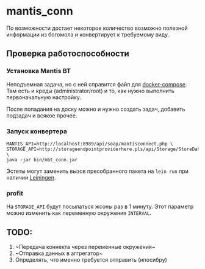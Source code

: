 # mantis_conn

По возможности достает некоторое количество возможно полезной информации из богомола
и конвертирует к требуемому виду.

## Проверка работоспособности

### Установка Mantis BT
Неподъемная задача, но с ней справится файл для [docker-compose](https://hub.docker.com/r/vimagick/mantisbt/).
Там есть и креды (administrator/root) и то, как нужно выполнить первоначальную настройку.

После попадания на доску можно и нужно создать задач, добавить подзадач и всякое прочее.

### Запуск конвертера

    MANTIS_API=http://localhost:8989/api/soap/mantisconnect.php \
    STORAGE_API=http://storageendpointproviderhere.pls/api/Storage/StoreData \
    java -jar bin/mbt_conn.jar

Эстеты могут заменить вызов пресобранного пакета на `lein run` при наличии [Leiningen](https://leiningen.org/).

### profit

На `STORAGE_API` будут посылаться жсоны раз в 1 минуту. Этот параметр можно изменить как переменную окружения `INTERVAL`.

## TODO:

1. ~Передача коннекта через переменные окружения~
2. ~Отправка данных в аггрегатор~
3. Определять, что именно требуется отправить (ипосибру)

